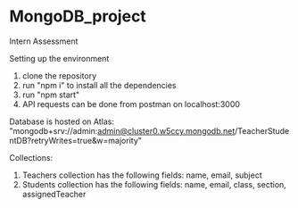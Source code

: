 # MongoDB_project
Intern Assessment 

Setting up the environment
1) clone the repository
2) run "npm i" to install all the dependencies
3) run "npm start"
4) API requests can be done from postman on localhost:3000

Database is hosted on Atlas: "mongodb+srv://admin:admin@cluster0.w5ccy.mongodb.net/TeacherStudentDB?retryWrites=true&w=majority"

Collections:
1) Teachers collection has the following fields: name, email, subject
2) Students collection has the following fields: name, email, class, section, assignedTeacher
